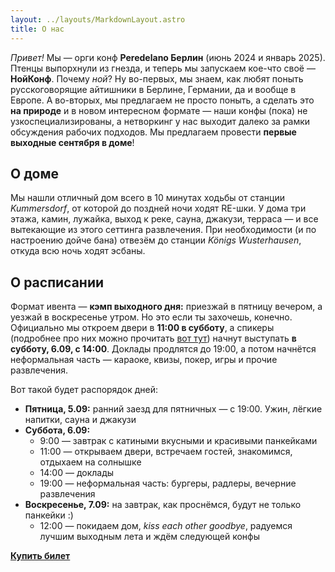 ```yaml
---
layout: ../layouts/MarkdownLayout.astro
title: О нас
---
```


*Привет!* Мы — орги конф **Peredelano Берлин** (июнь 2024 и январь 2025). Птенцы выпорхнули из гнезда, и теперь мы запускаем кое-что своё — **НойКонф**. Почему *ной*? Ну во-первых, мы знаем, как любят поныть русскоговорящие айтишники в Берлине, Германии, да и вообще в Европе. А во-вторых, мы предлагаем не просто поныть, а сделать это **на природе** и в новом интересном формате — наши конфы (пока) не узкоспециализированы, а нетворкинг у нас выходит далеко за рамки обсуждения рабочих подходов. Мы предлагаем провести **первые выходные сентября в доме**!

## О доме

Мы нашли отличный дом всего в 10 минутах ходьбы от станции *Kummersdorf*, от которой до поздней ночи ходят RE-шки. У дома три этажа, камин, лужайка, выход к реке, сауна, джакузи, терраса — и все вытекающие из этого сеттинга развлечения. При необходимости (и по настроению дойче бана) отвезём до станции *Königs Wusterhausen*, откуда всю ночь ходят эсбаны.

## О расписании

Формат ивента — **кэмп выходного дня:** приезжай в пятницу вечером, а уезжай в воскресенье утром. Но это если ты захочешь, конечно. Официально мы откроем двери в **11:00 в субботу**, а спикеры (подробнее про них можно прочитать [вот тут](/speakers)) начнут выступать **в субботу, 6.09, с 14:00**. Доклады продлятся до 19:00, а потом начнётся неформальная часть — караоке, квизы, покер, игры и прочие развлечения.

Вот такой будет распорядок дней:

- **Пятница, 5.09:** ранний заезд для пятничных — с 19:00. Ужин, лёгкие напитки, сауна и джакузи
- **Суббота, 6.09:** 
  - 9:00 — завтрак с катиными вкусными и красивыми панкейками
  - 11:00 — открываем двери, встречаем гостей, знакомимся, отдыхаем на солнышке
  - 14:00 — доклады
  - 19:00 — неформальная часть: бургеры, радлеры, вечерние развлечения
- **Воскресенье, 7.09:** на завтрак, как проснёмся, будут не только панкейки :)
  - 12:00 — покидаем дом, *kiss each other goodbye*, радуемся лучшим выходным лета и ждём следующей конфы

[**Купить билет**](/tickets/)
